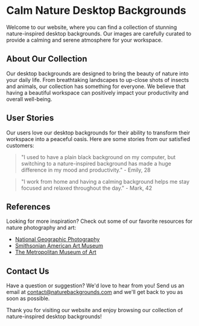 <!--font:Poppins-->

# Calm Nature Desktop Backgrounds

Welcome to our website, where you can find a collection of stunning nature-inspired desktop backgrounds. Our images are carefully curated to provide a calming and serene atmosphere for your workspace. 

## About Our Collection

Our desktop backgrounds are designed to bring the beauty of nature into your daily life. From breathtaking landscapes to up-close shots of insects and animals, our collection has something for everyone. We believe that having a beautiful workspace can positively impact your productivity and overall well-being.

## User Stories

Our users love our desktop backgrounds for their ability to transform their workspace into a peaceful oasis. Here are some stories from our satisfied customers:

> "I used to have a plain black background on my computer, but switching to a nature-inspired background has made a huge difference in my mood and productivity." - Emily, 28

> "I work from home and having a calming background helps me stay focused and relaxed throughout the day." - Mark, 42

## References

Looking for more inspiration? Check out some of our favorite resources for nature photography and art:

- [National Geographic Photography](#)
- [Smithsonian American Art Museum](#)
- [The Metropolitan Museum of Art](#)

## Contact Us

Have a question or suggestion? We'd love to hear from you! Send us an email at [contact@naturebackgrounds.com](mailto:contact@naturebackgrounds.com) and we'll get back to you as soon as possible.

Thank you for visiting our website and enjoy browsing our collection of nature-inspired desktop backgrounds!

<!--

Write me content for website with wallpaper which alt text is:

"A close-up of an ant on a leaf"

The name/title of the page should not be 1:1 copy of the alt text but rather a real content of the website which is using this wallpaper.

- Use markdown format 
- Start with heading
- Heading should be short and concise
- The content should look like a real website 
- The website should not be about the wallpaper, wallpaper is just a related background
- Heading should be contain work "wallpaper" or "background"
- Include real sections like references, contact, user stories, etc. use things relevant to the page purpose.
- Feel free to use structure like headings, bullets, numbering, blockquotes, paragraphs, horizontal lines, etc.
- You can use formatting like bold or _italic_
- You can include UTF-8 emojis
- Links should be only #hash anchors (and you can refer to the document itself)
- Do not include images


---


# Nature-inspired Wallpaper for Your Desktop Background

Welcome to our website where you can find stunning nature-inspired wallpapers for your desktop background. Our collection features high-quality images that are perfect for adding a touch of serenity and beauty to your computer screen.

## About Our Collection

Our wallpaper collection is carefully curated to bring the beauty of nature into your daily life. Each image is selected for its unique qualities, whether it's a breathtaking landscape or a close-up of an ant on a leaf. We believe that everyone should have access to beautiful art, and our wallpapers are available for free download.

## User Stories

Our users love our wallpapers for their calming effect and ability to transport them to another world. Here are some stories from our satisfied customers:

> "I work in a busy office, and having a nature-inspired wallpaper on my computer screen helps me stay focused and calm throughout the day." - John, 32

> "I love changing my wallpaper every week, and this website has the best collection I've ever seen. It's like having a new piece of art on my computer every time I log in." - Sarah, 25

## References

Looking for more inspiration? Check out some of our favorite resources for nature photography and art:

- [National Geographic Photography](#)
- [Smithsonian American Art Museum](#)
- [The Metropolitan Museum of Art](#)

## Contact Us

Have a question or suggestion? We'd love to hear from you! Send us an email at [contact@naturewallpapers.com](mailto:contact@naturewallpapers.com) and we'll get back to you as soon as possible.

Thank you for visiting our website and enjoy browsing our collection of nature-inspired wallpapers!


---


Heading should not include word "wallpaper". The website should not be about the wallpaper itself, wallpaper is just a related background, rewrite whole content.


---


# Nature-Inspired Desktop Backgrounds for a Calming Workspace

Welcome to our website, where you can find a collection of stunning nature-inspired desktop backgrounds. Our images are carefully curated to provide a calming and serene atmosphere for your workspace. 

## About Our Collection

Our desktop backgrounds are designed to bring the beauty of nature into your daily life. From breathtaking landscapes to up-close shots of insects and animals, our collection has something for everyone. We believe that having a beautiful workspace can positively impact your productivity and overall well-being.

## User Stories

Our users love our desktop backgrounds for their ability to transform their workspace into a peaceful oasis. Here are some stories from our satisfied customers:

> "I used to have a plain black background on my computer, but switching to a nature-inspired background has made a huge difference in my mood and productivity." - Emily, 28

> "I work from home and having a calming background helps me stay focused and relaxed throughout the day." - Mark, 42

## References

Looking for more inspiration? Check out some of our favorite resources for nature photography and art:

- [National Geographic Photography](#)
- [Smithsonian American Art Museum](#)
- [The Metropolitan Museum of Art](#)

## Contact Us

Have a question or suggestion? We'd love to hear from you! Send us an email at [contact@naturebackgrounds.com](mailto:contact@naturebackgrounds.com) and we'll get back to you as soon as possible.

Thank you for visiting our website and enjoy browsing our collection of nature-inspired desktop backgrounds!


---


Write me a Google font which is best fitting for the website.

Pick from the list:
- Cinzel Decorative
- Lato
- Montserrat
- Barlow Condensed
- Lobster
- Playfair Display
- Poppins
- Cabin
- Exo 2
- Inter
- Raleway
- Open Sans
- IBM Plex Sans
- Alegreya
- Dancing Script
- Great Vibes
- Creepster
- Futura
- Cinzel
- Cormorant Garamond
- Roboto
- Orbitron


Write just the font name nothing else.


---


Poppins

-->
